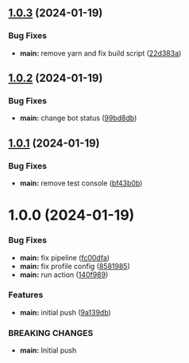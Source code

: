 ## [1.0.3](https://github.com/CShatto99/Enchantify/compare/v1.0.2...v1.0.3) (2024-01-19)


### Bug Fixes

* **main:** remove yarn and fix build script ([22d383a](https://github.com/CShatto99/Enchantify/commit/22d383afaa0244b1f75816451c20682f481876c3))

## [1.0.2](https://github.com/CShatto99/Enchantify/compare/v1.0.1...v1.0.2) (2024-01-19)


### Bug Fixes

* **main:** change bot status ([99bd8db](https://github.com/CShatto99/Enchantify/commit/99bd8dbf93bf2a2afff762a54d8634efd023f8ee))

## [1.0.1](https://github.com/CShatto99/Enchantify/compare/v1.0.0...v1.0.1) (2024-01-19)


### Bug Fixes

* **main:** remove test console ([bf43b0b](https://github.com/CShatto99/Enchantify/commit/bf43b0bec3906f8789a4187c7c943bd1d8295a18))

# 1.0.0 (2024-01-19)


### Bug Fixes

* **main:** fix pipeline ([fc00dfa](https://github.com/CShatto99/Enchantify/commit/fc00dfa0cc26b93307be198c4b22988d9e42421d))
* **main:** fix profile config ([8581985](https://github.com/CShatto99/Enchantify/commit/8581985ef7655ad563ce53dd51eb26727fe04437))
* **main:** run action ([140f989](https://github.com/CShatto99/Enchantify/commit/140f989dae0326546c269c3c3be6c17a8a82558f))


### Features

* **main:** initial push ([9a139db](https://github.com/CShatto99/Enchantify/commit/9a139db08585d362f1404852423f34c2532921fd))


### BREAKING CHANGES

* **main:** Initial push
